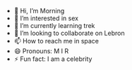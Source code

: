 - 👋 Hi, I’m Morning 
- 👀 I’m interested in sex
- 🌱 I’m currently learning trek
- 💞️ I’m looking to collaborate on Lebron
- 📫 How to reach me in space 
- 😄 Pronouns: M I R
- ⚡ Fun fact: I am a celebrity 

<!---
Mirny90/Mirny90 is a ✨ special ✨ repository because its `README.md` (this file) appears on your GitHub profile.
You can click the Preview link to take a look at your changes.
--->
